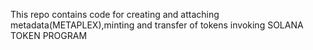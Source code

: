 This repo contains code for creating and attaching metadata(METAPLEX),minting and transfer of tokens invoking SOLANA TOKEN PROGRAM